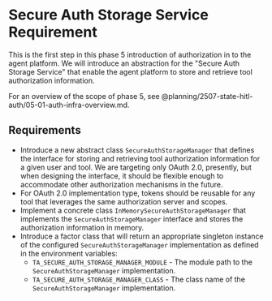 # Secure Auth Storage Service Requirement
This is the first step in this phase 5 introduction of authorization in to the agent
platform. We will introduce an abstraction for the "Secure Auth Storage Service" that
enable the agent platform to store and retrieve tool authorization information.

For an overview of the scope of phase 5, see
@planning/2507-state-hitl-auth/05-01-auth-infra-overview.md.

## Requirements
* Introduce a new abstract class `SecureAuthStorageManager` that defines the interface
  for storing and retrieving tool authorization information for a given user and tool.
  We are targeting only OAuth 2.0, presently, but when designing the interface, it
  should be flexible enough to accommodate other authorization mechanisms in the future.
* For OAuth 2.0 implementation type, tokens should be reusable for any tool that
  leverages the same authorization server and scopes.
* Implement a concrete class `InMemorySecureAuthStorageManager` that implements the
  `SecureAuthStorageManager` interface and stores the authorization information in
  memory.
* Introduce a factor class that will return an appropriate singleton instance of the
  configured `SecureAuthStorageManager` implementation as defined in the environment
  variables:
    * `TA_SECURE_AUTH_STORAGE_MANAGER_MODULE` - The module path to the
      `SecureAuthStorageManager` implementation.
    * `TA_SECURE_AUTH_STORAGE_MANAGER_CLASS` - The class name of the
      `SecureAuthStorageManager` implementation.
